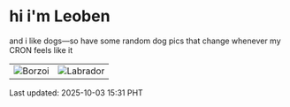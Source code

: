 # hi i'm Leoben

and i like dogs—so have some random dog pics that change whenever my CRON feels like it

|  |  |
|--------|----------|
| ![Borzoi](https://random-dog-vercel.vercel.app/api/random-borzoi?v=1759476682) | ![Labrador](https://random-dog-vercel.vercel.app/api/random-labrador?v=1759476682) |

Last updated: 2025-10-03 15:31 PHT
